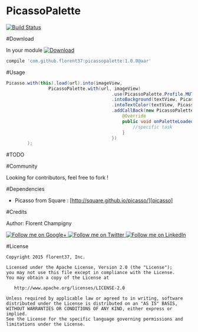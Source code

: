 PicassoPalette
=======

[![Build Status](https://travis-ci.org/florent37/Wear-Emmet.svg)](https://travis-ci.org/florent37/PicassoPalette)

#Download

In your module [![Download](https://api.bintray.com/packages/florent37/maven/PicassoPalette/images/download.svg)](https://bintray.com/florent37/maven/PicassoPalette/_latestVersion)
```groovy
compile 'com.github.florent37:picassopalette:1.0.0@aar'
```

#Usage

```java
Picasso.with(this).load(url).into(imageView,
                PicassoPalette.with(url, imageView)
                                        .use(PicassoPalette.Profile.MUTED_DARK)
                                        .intoBackground(textView, PicassoPalette.Swatch.RGB)
                                        .intoTextColor(textView, PicassoPalette.Swatch.BODY_TEXT_COLOR)
                                        .addCallBack(new PicassoPalette.CallBack() {
                                            @Override
                                            public void onPaletteLoaded(Palette palette) {
                                                //specific task
                                            }
                                        })
        );
```

#TODO

#Community

Looking for contributors, feel free to fork !

#Dependencies

- Picasso from Square : [http://square.github.io/picasso/][picasso]

#Credits

Author: Florent Champigny

<a href="https://plus.google.com/+florentchampigny">
  <img alt="Follow me on Google+"
       src="https://raw.githubusercontent.com/florent37/DaVinci/master/mobile/src/main/res/drawable-hdpi/gplus.png" />
</a>
<a href="https://twitter.com/florent_champ">
  <img alt="Follow me on Twitter"
       src="https://raw.githubusercontent.com/florent37/DaVinci/master/mobile/src/main/res/drawable-hdpi/twitter.png" />
</a>
<a href="https://www.linkedin.com/profile/view?id=297860624">
  <img alt="Follow me on LinkedIn"
       src="https://raw.githubusercontent.com/florent37/DaVinci/master/mobile/src/main/res/drawable-hdpi/linkedin.png" />
</a>

#License

    Copyright 2015 florent37, Inc.

    Licensed under the Apache License, Version 2.0 (the "License");
    you may not use this file except in compliance with the License.
    You may obtain a copy of the License at

       http://www.apache.org/licenses/LICENSE-2.0

    Unless required by applicable law or agreed to in writing, software
    distributed under the License is distributed on an "AS IS" BASIS,
    WITHOUT WARRANTIES OR CONDITIONS OF ANY KIND, either express or implied.
    See the License for the specific language governing permissions and
    limitations under the License.


[snap]: https://oss.sonatype.org/content/repositories/snapshots/
[picasso]: http://square.github.io/picasso/
